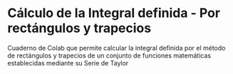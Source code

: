 # Cálculo de la Integral definida - Por rectángulos y trapecios
Cuaderno de Colab que permite calcular la integral definida por el método de rectángulos y trapecios de un conjunto de funciones matemáticas establecidas mediante su Serie de Taylor

